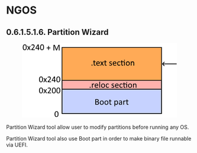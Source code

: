 NGOS
====

0.6.1.5.1.6. Partition Wizard
-----------------------------

<p align="center">
    <img src="https://github.com/Gris87/ngos/blob/master/src/os/bootloader_tools/partitionwizard/Image%20structure.png?raw=true" alt="Image structure"/>
</p>

Partition Wizard tool allow user to modify partitions before running any OS.

Partition Wizard tool also use Boot part in order to make binary file runnable via UEFI.

